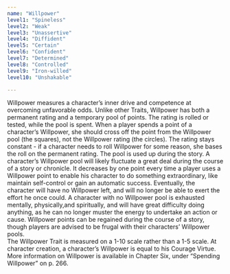 ```yaml
---
name: "Willpower"
level1: "Spineless"
level2: "Weak"
level3: "Unassertive"
level4: "Diffident"
level5: "Certain"
level6: "Confident"
level7: "Determined"
level8: "Controlled"
level9: "Iron-willed"
level10: "Unshakable"

---
```


Willpower measures a character’s inner drive and competence at overcoming unfavorable odds. Unlike other Traits, Willpower has both a permanent rating and a temporary pool of points. The rating is rolled or tested, while the pool is spent. When a player spends a point of a character’s Willpower, she should cross off the point from the Willpower pool (the squares), not the Willpower rating (the circles). The rating stays constant - if a character needs to roll Willpower for some reason, she bases the roll on the permanent rating. The pool is used up during the story. A character’s Willpower pool will likely fluctuate a great deal during the course of a story or chronicle. It decreases by one point every time a player uses a Willpower point to enable his character to do something extraordinary, like maintain self-control or gain an automatic success. Eventually, the character will have no Willpower left, and will no longer be able to exert the effort he once could. A character with no Willpower pool is exhausted mentally, physically,and spiritually, and will have great difficulty doing anything, as he can no longer muster the energy to undertake an action or cause. Willpower points can be regained during the course of a story, though players are advised to be frugal with their characters’ Willpower pools.<br>The Willpower Trait is measured on a 1-10 scale rather than a 1-5 scale. At character creation, a character’s Willpower is equal to his Courage Virtue.<br>More information on Willpower is available in Chapter Six, under “Spending Willpower” on p. 266.
